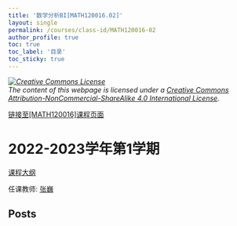 ```yaml
---
title: '数学分析BI[MATH120016.02]'
layout: single
permalink: /courses/class-id/MATH120016-02
author_profile: true
toc: true
toc_label: '目录'
toc_sticky: true
---
```



<div class='notice--warning'>
	<p><i><a rel='license' href='http://creativecommons.org/licenses/by-nc-sa/4.0/'><img alt='Creative Commons License' style='border-width:0' src='https://i.creativecommons.org/l/by-nc-sa/4.0/88x31.png' /></a><br /> The content of this webpage is licensed under a <a rel='license' href='http://creativecommons.org/licenses/by-nc-sa/4.0/'>Creative Commons Attribution-NonCommercial-ShareAlike 4.0 International License</a>.</i></p>
</div>

<a href='https://fdu-math.github.io/courses/MATH120016'>链接至[MATH120016]课程页面</a>


# 2022-2023学年第1学期
<a href='https://fdu-math.github.io/courses/syllabus/MATH120016.02-2022-2023-1 (Encrypted).pdf'>课程大纲</a>

任课教师: <a href='https://fdu-math.github.io/teachers/张巍'>张巍</a>


## Posts

